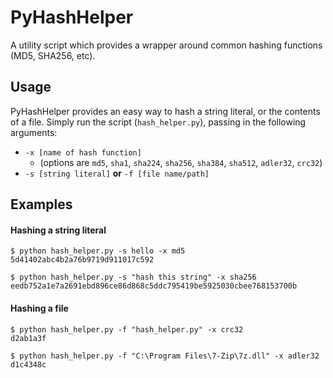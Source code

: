 # PyHashHelper
A utility script which provides a wrapper around common hashing functions (MD5, SHA256, etc).

## Usage

PyHashHelper provides an easy way to hash a string literal, or the contents of a file.
Simply run the script (`hash_helper.py`), passing in the following arguments:

* `-x [name of hash function]` 
  * (options are `md5`, `sha1`, `sha224`, `sha256`, `sha384`, `sha512`, `adler32`, `crc32`)
* `-s [string literal]`  **or**  `-f [file name/path]`


## Examples
#### Hashing a string literal

```
$ python hash_helper.py -s hello -x md5
5d41402abc4b2a76b9719d911017c592

$ python hash_helper.py -s "hash this string" -x sha256
eedb752a1e7a2691ebd896ce86d868c5ddc795419be5925030cbee768153700b
```

#### Hashing a file

```
$ python hash_helper.py -f "hash_helper.py" -x crc32
d2ab1a3f

$ python hash_helper.py -f "C:\Program Files\7-Zip\7z.dll" -x adler32
d1c4348c
```
